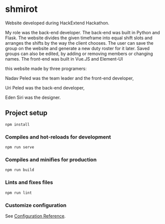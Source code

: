 # shmirot

Website developed during HackExtend Hackathon.

My role was the back-end developer. The back-end was built in Python and Flask. The website divides the given timeframe into equal shift slots and arranges the shifts by the way the client chooses. The user can save the group on the website and generate a new duty roster for it later. Saved groups can also be edited, by adding or removing members or changing names. The front-end was built in Vue.JS and Element-UI



this website made by three programers:

Nadav Peled was the team leader and the front-end developer,

Uri Peled was the back-end developer,

Eden Siri was the designer.


## Project setup
```
npm install
```

### Compiles and hot-reloads for development
```
npm run serve
```

### Compiles and minifies for production
```
npm run build
```

### Lints and fixes files
```
npm run lint
```

### Customize configuration
See [Configuration Reference](https://cli.vuejs.org/config/).
